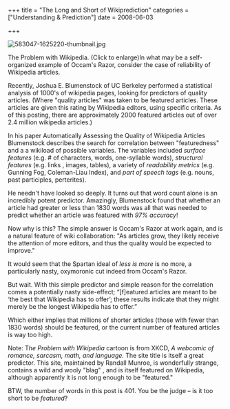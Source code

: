 +++
title = "The Long and Short of Wikiprediction"
categories = ["Understanding & Prediction"]
date = 2008-06-03


+++


<img src="jpg/583047-1625220-thumbnail.jpg" alt="583047-1625220-thumbnail.jpg" />

 The Problem with Wikipedia. (Click to enlarge)In what may be a self-organized example of Occam's Razor, consider the case of reliability of Wikipedia articles.
   
Recently, Joshua E. Blumenstock of UC Berkeley performed a statistical analysis of 1000's of wikipedia pages, looking for predictors of quality articles. (Where &quot;quality articles&quot; was taken to be featured articles. These articles are given this rating by Wikipedia editors, using specific criteria.  As of this posting, there are approximately 2000 featured articles out of over 2.4 million wikipedia articles.)
   
In his paper Automatically Assessing the Quality of Wikipedia Articles Blumenstock describes the search for correlation between &quot;featuredness&quot; and a a wikiload of possible variables. The variables included <em>surface features</em> (e.g. # of characters, words, one-syllable words), <em>structural features</em> (e.g. links , images, tables), a variety of <em>readability metrics</em> (e.g. Gunning Fog, Coleman-Liau Index), and <em>part of speech tags</em> (e.g. nouns, past participles, perterites). 
      
He needn't have looked so deeply. It turns out that word count alone is an incredibly potent predictor. Amazingly, Blumenstock found that whether an article had greater or less than 1830 words was all that was needed to predict whether an article was featured with <em>97% accuracy</em>!
   
Now why is this? The simple answer is Occam's Razor at work again, and is a natural feature of wiki collaboration: &quot;As articles grow, they likely receive the attention of more editors, and thus the quality would be expected to improve.&quot;
      
It would seem that the Spartan ideal of <em>less is more </em>is no more, a particularly nasty, oxymoronic cut indeed from Occam's Razor.
   
But wait. With this simple predictor and simple reason for the correlation comes a potentially nasty side-effect; &ldquo;[f]eatured articles are meant to be &lsquo;the best that Wikipedia has to offer&rsquo;; these results indicate that they might merely be the longest Wikipedia has to offer.&rdquo;
   
Which either implies that millions of shorter articles (those with fewer than 1830 words) should be featured, or the current number of featured articles is way too high.
    
Note: T<em>he Problem with Wikipedia</em> cartoon is from XKCD,<em> A webcomic of romance, sarcasm, math, and language. </em>The site title is itself a great predictor. This site, maintained by Randall Munroe, is wonderfully strange, contains a wild and wooly &quot;blag&quot; , and is itself featured on Wikipedia, although apparently it is not long enough to be &quot;featured.&quot;

 BTW, the number of words in this post is 401. You be the judge &ndash; is it too short to be <em>featured</em>?
